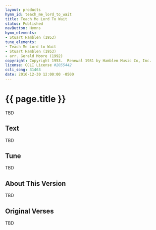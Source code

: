 ```yaml
---
layout: products
hymn_id: teach_me_lord_to_wait
title: Teach Me Lord To Wait
status: Published
navButton: Hymns
hymn_elements:
- Stuart Hamblen (1953)
tune_elements:
- Teach Me Lord to Wait
- Stuart Hamblen (1953)
- arr. Gerald Moore (1992)
copyright: Copyright 1953.  Renewal 1981 by Hamblen Music Co, Inc.
license: CCLI License #2055442
ccli_song: 31463
date: 2016-12-30 12:00:00 -0500
---
```

# {{ page.title }}
TBD

## Text
TBD

## Tune
TBD

## About This Version
TBD

## Original Verses
TBD
